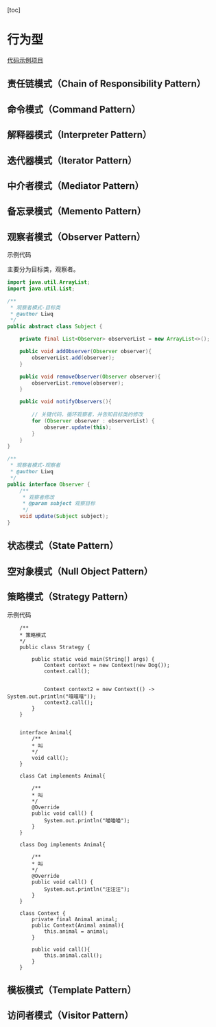 [toc]

# 行为型
[代码示例项目](../../05_面试&算法题集/LeetCode/src/main/java/com/lwq/designPattern)
## 责任链模式（Chain of Responsibility Pattern）
## 命令模式（Command Pattern）
## 解释器模式（Interpreter Pattern）
## 迭代器模式（Iterator Pattern）
## 中介者模式（Mediator Pattern）
## 备忘录模式（Memento Pattern）
## 观察者模式（Observer Pattern）

示例代码

主要分为目标类，观察者。

~~~java
import java.util.ArrayList;
import java.util.List;

/**
 * 观察者模式-目标类
 * @author Liwq
 */
public abstract class Subject {

    private final List<Observer> observerList = new ArrayList<>();

    public void addObserver(Observer observer){
        observerList.add(observer);
    }

    public void removeObserver(Observer observer){
        observerList.remove(observer);
    }

    public void notifyObservers(){
        
        // 关键代码，循环观察者，并告知目标类的修改
        for (Observer observer : observerList) {
            observer.update(this);
        }
    }
}

~~~

~~~java
/**
 * 观察者模式-观察者
 * @author Liwq
 */
public interface Observer {
    /**
     * 观察者修改
     * @param subject 观察目标
     */
    void update(Subject subject);
}

~~~



## 状态模式（State Pattern）
## 空对象模式（Null Object Pattern）
## 策略模式（Strategy Pattern）

示例代码



        /**
        * 策略模式
        */
        public class Strategy {
    
            public static void main(String[] args) {
                Context context = new Context(new Dog());
                context.call();


                Context context2 = new Context(() -> System.out.println("嘻嘻嘻"));
                context2.call();
            }
        }


        interface Animal{
            /**
            * 叫
            */
            void call();
        }
    
        class Cat implements Animal{
    
            /**
            * 叫
            */
            @Override
            public void call() {
                System.out.println("喵喵喵");
            }
        }
    
        class Dog implements Animal{
    
            /**
            * 叫
            */
            @Override
            public void call() {
                System.out.println("汪汪汪");
            }
        }
    
        class Context {
            private final Animal animal;
            public Context(Animal animal){
                this.animal = animal;
            }
    
            public void call(){
                this.animal.call();
            }
        }
## 模板模式（Template Pattern）
## 访问者模式（Visitor Pattern）
